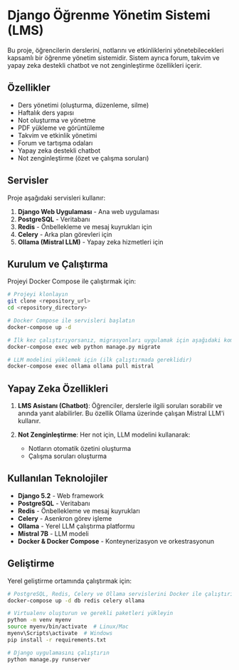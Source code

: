# Django Öğrenme Yönetim Sistemi (LMS)

Bu proje, öğrencilerin derslerini, notlarını ve etkinliklerini yönetebilecekleri kapsamlı bir öğrenme yönetim sistemidir. Sistem ayrıca forum, takvim ve yapay zeka destekli chatbot ve not zenginleştirme özellikleri içerir.

## Özellikler

- Ders yönetimi (oluşturma, düzenleme, silme)
- Haftalık ders yapısı
- Not oluşturma ve yönetme
- PDF yükleme ve görüntüleme
- Takvim ve etkinlik yönetimi
- Forum ve tartışma odaları
- Yapay zeka destekli chatbot
- Not zenginleştirme (özet ve çalışma soruları)

## Servisler

Proje aşağıdaki servisleri kullanır:

1. **Django Web Uygulaması** - Ana web uygulaması
2. **PostgreSQL** - Veritabanı 
3. **Redis** - Önbellekleme ve mesaj kuyrukları için
4. **Celery** - Arka plan görevleri için
5. **Ollama (Mistral LLM)** - Yapay zeka hizmetleri için

## Kurulum ve Çalıştırma

Projeyi Docker Compose ile çalıştırmak için:

```bash
# Projeyi klonlayın
git clone <repository_url>
cd <repository_directory>

# Docker Compose ile servisleri başlatın
docker-compose up -d

# İlk kez çalıştırıyorsanız, migrasyonları uygulamak için aşağıdaki komutu çalıştırın
docker-compose exec web python manage.py migrate

# LLM modelini yüklemek için (ilk çalıştırmada gereklidir)
docker-compose exec ollama ollama pull mistral
```

## Yapay Zeka Özellikleri

1. **LMS Asistanı (Chatbot)**: Öğrenciler, derslerle ilgili soruları sorabilir ve anında yanıt alabilirler. Bu özellik Ollama üzerinde çalışan Mistral LLM'i kullanır.

2. **Not Zenginleştirme**: Her not için, LLM modelini kullanarak:
   - Notların otomatik özetini oluşturma
   - Çalışma soruları oluşturma

## Kullanılan Teknolojiler

- **Django 5.2** - Web framework
- **PostgreSQL** - Veritabanı
- **Redis** - Önbellekleme ve mesaj kuyrukları
- **Celery** - Asenkron görev işleme
- **Ollama** - Yerel LLM çalıştırma platformu
- **Mistral 7B** - LLM modeli
- **Docker & Docker Compose** - Konteynerizasyon ve orkestrasyonun

## Geliştirme

Yerel geliştirme ortamında çalıştırmak için:

```bash
# PostgreSQL, Redis, Celery ve Ollama servislerini Docker ile çalıştırın
docker-compose up -d db redis celery ollama

# Virtualenv oluşturun ve gerekli paketleri yükleyin
python -m venv myenv
source myenv/bin/activate  # Linux/Mac
myenv\Scripts\activate  # Windows
pip install -r requirements.txt

# Django uygulamasını çalıştırın
python manage.py runserver
``` 